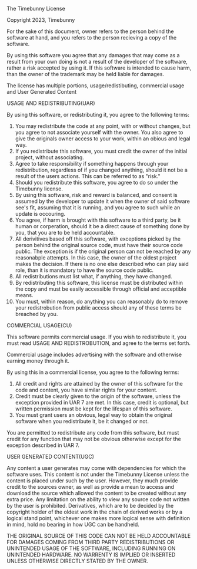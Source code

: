The Timebunny License

Copyright 2023, Timebunny

For the sake of this document, owner refers to the person behind the software at hand, and you refers to the person recieving a copy of the software. 

By using this software you agree that any damages that may come as a result from your own doing is not a result of the developer of the software, rather a risk accepted by using it. If this software is intended to cause harm, than the owner of the trademark may be held liable for damages.

The license has multiple portions, usage/redistibuting, commercial usage and User Generated Content

USAGE AND REDISTRIBUTING(UAR)

By using this software, or redistributing it, you agree to the following terms:
 1. You may redistribute the code at any point, with or without changes, but you agree to not associate yourself with the owner. You also agree to give the originals owner access to your work, within an obious and legal way.
 2. If you redistribute this software, you must credit the owner of the initial project, without associating.
 3. Agree to take responsibility if something happens through your redistribution, regardless of if you changed anything, should it not be a result of the users actions. This can be referred to as "risk."
 4. Should you redistribute this software, you agree to do so under the Timebunny license. 
 5. By using this software, risk and reward is balanced, and consent is assumed by the developer to update it when the owner of said software see's fit, assuming that it is running, and you agree to such while an update is occouring.
 6. You agree, if harm is brought with this software to a third party, be it human or corperation, should it be a direct cause of something done by you, that you are to be held accountable.
 7. All derivitives based off this software, with exceptions picked by the person behind the original source code, must have their source code public. The exception is if the original person can not be reached by any reasonabple attempts. In this case, the owner of the oldest project makes the decision. If there is no one else described who can play said role, than it is mandatory to have the source code public.
 8. All redistributions must list what, if anything, they have changed.
 9. By redistributing this software, this license must be distributed within the copy and must be easily accessible through official and acceptible means.
 10. You must, within reason, do anything you can reasonably do to remove your redistrobution from public access should any of these terms be breached by you.

COMMERCIAL USAGE(CU)

This software permits commercial usage. If you wish to redistribute it, you must read USAGE AND REDISTROBUTION, and agree to the terms set forth.

Commercial usage includes advertising with the software and otherwise earning money through it. 

By using this in a commercial license, you agree to the following terms:
1. All credit and rights are attained by the owner of this software for the code and content, you have similar rights for your content. 
2. Credit must be clearly given to the origin of the software, unless the exception provided in UAR 7 are met. In this case, credit is optional, but written permission must be kept for the lifespan of this software. 
3. You must grant users an obvious, legal way to obtain the original software when you redistribute it, be it changed or not.

You are permitted to redistribute any code from this software, but must credit for any function that may not be obvious otherwise except for the exception described in UAR 7.

USER GENERATED CONTENT(UGC)

Any content a user generates may come with dependencies for which the software uses. This content is not under the Timebunny License unless the content is placed under such by the user. However, they much provide credit to the sources owner, as well as provide a mean to access and download the source which allowed the content to be created without any extra price. Any limitation on the ability to view any source code not written by the user is prohibited. Derivatives, which are to be decided by the copyright holder of the oldest work in the chain of derived works or by a logical stand point, whichever one makes more logical sense with definition in mind, hold no bearing in how UGC can be handheld. 

THE ORIGINAL SOURCE OF THIS CODE CAN NOT BE HELD ACCOUNTABLE FOR DAMAGES COMING FROM THIRD PARTY REDISTRIBUTIONS OR UNINTENDED USAGE OF THE SOFTWARE, INCLUDING RUNNING ON UNINTENDED HARDWARE. NO WARRENTY IS IMPLIED OR INSERTED UNLESS OTHERWISE DIRECTLY STATED BY THE OWNER. 
